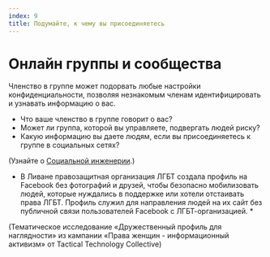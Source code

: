 ```yaml
---
index: 9
title: Подумайте, к чему вы присоединяетесь
---
```

# Онлайн группы и сообщества

Членство в группе может подорвать любые настройки конфиденциальности, позволяя незнакомым членам идентифицировать и узнавать информацию о вас.

* Что ваше членство в группе говорит о вас?
* Может ли группа, которой вы управляете, подвергать людей риску?
* Какую информацию вы даете людям, если вы присоединяетесь к группе в социальных сетях?

(Узнайте о [Социальной инженерии](umbrella://communications/phishing/beginner/s_social-engineering.md).)

* В Ливане правозащитная организация ЛГБТ создала профиль на Facebook без фотографий и друзей, чтобы безопасно мобилизовать людей, которые нуждались в поддержке или хотели отстаивать права ЛГБТ. Профиль служил для направления людей на их сайт без публичной связи пользователей Facebook с ЛГБТ-организацией. *

(Тематическое исследование «Дружественный профиль для наглядности» из кампании «Права женщин - информационный активизм» от Tactical Technology Collective)